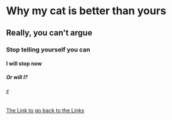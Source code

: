 # **Why my cat is better than yours**
## Really, you can't argue
### Stop telling yourself you can
#### I will stop now
##### Or will I?
###### E

[The Link to go back to the Links](ClassSandboxPortal.md)
